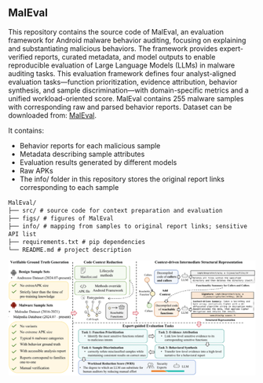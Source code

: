## MalEval 
This repository contains the source code of MalEval, an evaluation framework for Android malware behavior auditing, focusing on explaining and substantiating malicious behaviors. The framework provides expert-verified reports, curated metadata, and model outputs to enable reproducible evaluation of Large Language Models (LLMs) in malware auditing tasks. This evaluation framework defines four analyst-aligned evaluation tasks—function prioritization, evidence attribution, behavior synthesis, and sample discrimination—with domain-specific metrics and a unified workload-oriented score. MalEval contains 255 malware samples with corresponding raw and parsed behavior reports. Dataset can be downloaded from: [MalEval](https://huggingface.co/datasets/Xinzxr/MalEval).

It contains:
+ Behavior reports for each malicious sample
+ Metadata describing sample attributes
+ Evaluation results generated by different models
+ Raw APKs
+ The info/ folder in this repository stores the original report links corresponding to each sample

```
MalEval/
├── src/ # source code for context preparation and evaluation
├── figs/ # figures of MalEval
├── info/ # mapping from samples to original report links; sensitive API list
├── requirements.txt # pip dependencies
└── README.md # project description
```
![MalEval Overview](figs/Arch.png)
